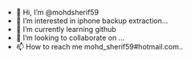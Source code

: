 - 👋 Hi, I’m @mohdsherif59
- 👀 I’m interested in iphone backup extraction...
- 🌱 I’m currently learning github
- 💞️ I’m looking to collaborate on ...
- 📫 How to reach me mohd_sherif59#hotmail.com..

<!---
mohdsherif59/mohdsherif59 is a ✨ special ✨ repository because its `README.md` (this file) appears on your GitHub profile.
You can click the Preview link to take a look at your changes.
--->
